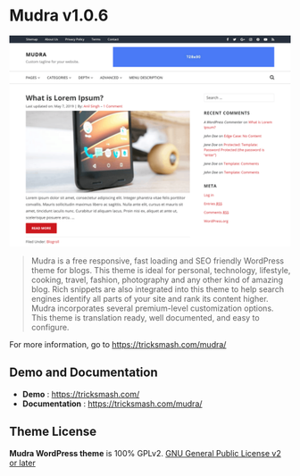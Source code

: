 # Mudra v1.0.6
![Mudra - Free Responsive Wordpress Theme](/screenshot.png)

> Mudra is a free responsive, fast loading and SEO friendly WordPress theme for blogs. This theme is ideal for personal, technology, lifestyle, cooking, travel, fashion, photography and any other kind of amazing blog. Rich snippets are also integrated into this theme to help search engines identify all parts of your site and rank its content higher. Mudra incorporates several premium-level customization options. This theme is translation ready, well documented, and easy to configure.

For more information, go to https://tricksmash.com/mudra/

## Demo and Documentation
* **Demo** : https://tricksmash.com/
* **Documentation** : https://tricksmash.com/mudra/

## Theme License
**Mudra WordPress theme** is 100% GPLv2. [GNU General Public License v2 or later](http://www.gnu.org/licenses/gpl-2.0.html)
